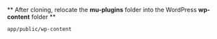 ** After cloning, relocate the <strong>mu-plugins</strong> folder into the WordPress <strong>wp-content</strong> folder **
 
	app/public/wp-content
